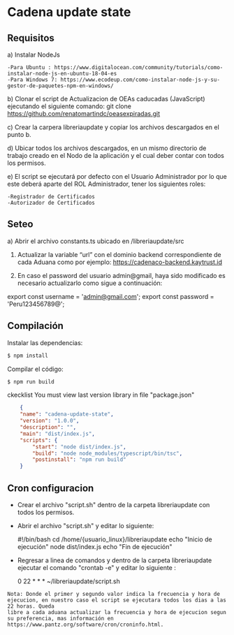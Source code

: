 # Cadena update state

## Requisitos

a)	Instalar NodeJs 

	-Para Ubuntu : https://www.digitalocean.com/community/tutorials/como-instalar-node-js-en-ubuntu-18-04-es
	-Para Windows 7: https://www.ecodeup.com/como-instalar-node-js-y-su-gestor-de-paquetes-npm-en-windows/

b)      Clonar el script de Actualizacion de OEAs caducadas (JavaScript) ejecutando el siguiente comando:
 	git clone https://github.com/renatomartindc/oeasexpiradas.git

c)      Crear la carpera libreriaupdate y copiar los archivos descargados en el punto b.

d)	Ubicar todos los archivos descargados, en un mismo directorio de trabajo creado en el Nodo de la aplicación y el cual deber contar con todos los permisos.

e)	El script se ejecutará por defecto con el Usuario Administrador por lo que este deberá aparte del ROL Administrador, tener los siguientes roles:

	-Registrador de Certificados
	-Autorizador de Certificados


## Seteo


a) Abrir el archivo constants.ts ubicado en /libreriaupdate/src 
  1) Actualizar la variable “url” con el dominio backend correspondiente de cada Aduana como por ejemplo:
	https://cadenaco-backend.kaytrust.id
	
  2) En caso el password del usuario admin@gmail, haya sido modificado es necesario actualizarlo como sigue a continuación:  

  export const username = 'admin@gmail.com';
  export const password = 'Peru123456789@';
	


## Compilación

Instalar las dependencias:
```bash
$ npm install
```

Compilar el código:
```bash
$ npm run build
```

ckecklist
You must view last version library in file "package.json"
```json
    {
    "name": "cadena-update-state",
    "version": "1.0.0",
    "description": "",
    "main": "dist/index.js",
    "scripts": {
        "start": "node dist/index.js",
        "build": "node node_modules/typescript/bin/tsc",
        "postinstall": "npm run build"
    }
```

## Cron configuracion

  - Crear el archivo "script.sh" dentro de la carpeta libreriaupdate con todos los permisos.
  - Abrir el archivo "script.sh" y editar lo siguiente:
  
    #!/bin/bash
	cd /home/{usuario_linux}/libreriaupdate
	echo "Inicio de ejecución"
	node dist/index.js
	echo "Fin de ejecución"

   - Regresar a linea de comandos y dentro de la carpeta libreriaupdate ejecutar el comando "crontab -e" y editar lo siguiente :

     0 22 * * * ~/libreriaupdate/script.sh

    Nota: Donde el primer y segundo valor indica la frecuencia y hora de ejecucion, en nuestro caso el script se ejecutara todos los dias a las 22 horas. Queda
	libre a cada aduana actualizar la frecuencia y hora de ejecucion segun su preferencia, mas información en https://www.pantz.org/software/cron/croninfo.html.






